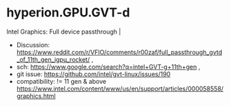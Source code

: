 # hyperion.GPU.GVT-d
Intel Graphics: Full device passthrough |
- Discussion: https://www.reddit.com/r/VFIO/comments/r00zaf/full_passthrough_gvtd_of_11th_gen_igpu_rocket/ ,
- sch: https://www.google.com/search?q=intel+GVT-g+11th+gen ,
- git issue: https://github.com/intel/gvt-linux/issues/190
- compatibility: != 11 gen & above https://www.intel.com/content/www/us/en/support/articles/000058558/graphics.html
